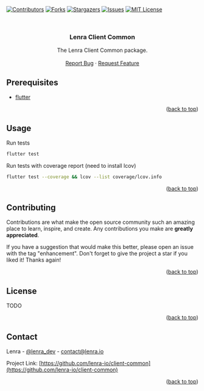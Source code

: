 <div id="top"></div>
<!--
*** This README was created with https://github.com/othneildrew/Best-README-Template
-->



<!-- PROJECT SHIELDS -->
[![Contributors][contributors-shield]][contributors-url]
[![Forks][forks-shield]][forks-url]
[![Stargazers][stars-shield]][stars-url]
[![Issues][issues-shield]][issues-url]
[![MIT License][license-shield]][license-url]



<!-- PROJECT LOGO -->
<br />
<div align="center">

<h3 align="center">Lenra Client Common</h3>

  <p align="center">
    The Lenra Client Common package.
    <br />
    <br />
    <a href="https://github.com/lenra-io/client-common/issues">Report Bug</a>
    ·
    <a href="https://github.com/lenra-io/client-common/issues">Request Feature</a>
  </p>
</div>


<!-- GETTING STARTED -->

## Prerequisites

- [flutter](https://flutter.dev/docs/get-started/install)

<p align="right">(<a href="#top">back to top</a>)</p>


<!-- USAGE EXAMPLES -->
## Usage

Run tests
```sh
flutter test
```

Run tests with coverage report (need to install lcov)
```sh
flutter test --coverage && lcov --list coverage/lcov.info
```

<p align="right">(<a href="#top">back to top</a>)</p>



<!-- CONTRIBUTING -->
## Contributing

Contributions are what make the open source community such an amazing place to learn, inspire, and create. Any contributions you make are **greatly appreciated**.

If you have a suggestion that would make this better, please open an issue with the tag "enhancement".
Don't forget to give the project a star if you liked it! Thanks again!

<p align="right">(<a href="#top">back to top</a>)</p>



<!-- LICENSE -->
## License

TODO
<!-- Distributed under the **MIT** License. See [LICENSE](./LICENSE) for more information. -->

<p align="right">(<a href="#top">back to top</a>)</p>



<!-- CONTACT -->
## Contact

Lenra - [@lenra_dev](https://twitter.com/lenra_dev) - contact@lenra.io

Project Link: [https://github.com/lenra-io/client-common](https://github.com/lenra-io/client-common)

<p align="right">(<a href="#top">back to top</a>)</p>


<!-- MARKDOWN LINKS & IMAGES -->
<!-- https://www.markdownguide.org/basic-syntax/#reference-style-links -->
[contributors-shield]: https://img.shields.io/github/contributors/lenra-io/client-common.svg?style=for-the-badge
[contributors-url]: https://github.com/lenra-io/client-common/graphs/contributors
[forks-shield]: https://img.shields.io/github/forks/lenra-io/client-common.svg?style=for-the-badge
[forks-url]: https://github.com/lenra-io/client-common/network/members
[stars-shield]: https://img.shields.io/github/stars/lenra-io/client-common.svg?style=for-the-badge
[stars-url]: https://github.com/lenra-io/client-common/stargazers
[issues-shield]: https://img.shields.io/github/issues/lenra-io/client-common.svg?style=for-the-badge
[issues-url]: https://github.com/lenra-io/client-common/issues
[license-shield]: https://img.shields.io/github/license/lenra-io/client-common.svg?style=for-the-badge
[license-url]: https://github.com/lenra-io/client-common/blob/master/LICENSE.txt


